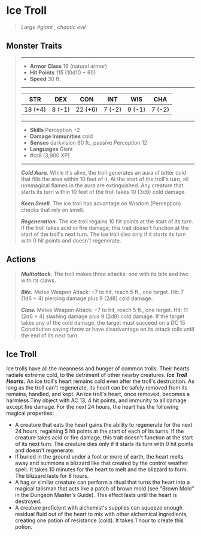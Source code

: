 # Ice Troll
>*Large #giant , chaotic evil*
## Monster Traits
>___
>- **Armor Class** 16 (natural armor)
>- **Hit Points** 115 (10d10 + 60)
>- **Speed** 30 ft.
>___
>|STR|DEX|CON|INT|WIS|CHA|
>|:---:|:---:|:---:|:---:|:---:|:---:|
>|18 (+4)|8 (-1)|22 (+6)|7 (-2)|9 (-1)|7 (-2)|
>___
>- **Skills** Perception +2
>- **Damage Immunities** cold
>- **Senses** darkvision 60 ft., passive Perception 12
>- **Languages** Giant
>- #cr8 (3,900 XP)
>___
>***Cold Aura.*** While it's alive, the troll generates an aura of bitter cold that fills the area within 10 feet of it. At the start of the troll's turn, all nonmagical flames in the aura are extinguished. Any creature that starts its turn within 10 feet of the troll takes 10 (3d6) cold damage.  
>
>***Keen Smell.*** The ice troll has advantage on Wisdom (Perception) checks that rely on smell.  
>
>***Regeneration.*** The ice troll regains 10 hit points at the start of its turn. If the troll takes acid or fire damage, this trait doesn't function at the start of the troll's next turn. The ice troll dies only if it starts its turn with 0 hit points and doesn't regenerate.  
>
## Actions
>***Multiattack.*** The troll makes three attacks: one with its bite and two with its claws.  
>
>***Bite.*** Melee Weapon Attack: +7 to hit, reach 5 ft., one target. Hit: 7 (1d6 + 4) piercing damage plus 9 (2d8) cold damage.  
>
>***Claw.*** Melee Weapon Attack: +7 to hit, reach 5 ft., one target. Hit: 11 (2d6 + 4) slashing damage plus 9 (2d8) cold damage. If the target takes any of the cold damage, the target must succeed on a DC 15 Constitution saving throw or have disadvantage on its attack rolls until the end of its next turn.
## Ice Troll
Ice trolls have all the meanness and hunger of common trolls. Their hearts radiate extreme cold, to the detriment of other nearby creatures.
***Ice Troll Hearts.*** An ice troll's heart remains cold even after the troll's destruction. As long as the troll can't regenerate, its heart can be safely removed from its remains, handled, and kept. An ice troll's heart, once removed, becomes a harmless Tiny object with AC 13, 4 hit points, and immunity to all damage except fire damage. For the next 24 hours, the heart has the following magical properties:
- A creature that eats the heart gains the ability to regenerate for the next 24 hours, regaining 5 hit points at the start of each of its turns. If the creature takes acid or fire damage, this trait doesn't function at the start of its next turn. The creature dies only if it starts its turn with 0 hit points and doesn't regenerate.
- If buried in the ground under a foot or more of earth, the heart melts away and summons a blizzard like that created by the control weather spell. It takes 10 minutes for the heart to melt and the blizzard to form. The blizzard lasts for 8 hours.
- A hag or similar creature can perform a ritual that turns the heart into a magical talisman that acts like a patch of brown mold (see "Brown Mold" in the Dungeon Master's Guide). This effect lasts until the heart is destroyed.
- A creature proficient with alchemist's supplies can squeeze enough residual fluid out of the heart to mix with other alchemical ingredients, creating one potion of resistance (cold). It takes 1 hour to create this potion.